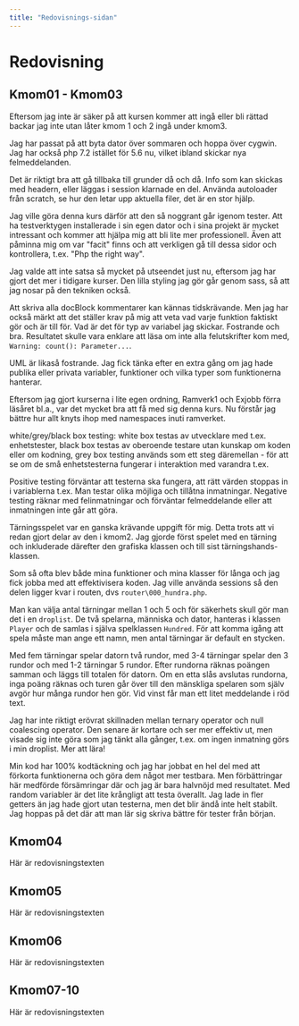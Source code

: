 ```yaml
---
title: "Redovisnings-sidan"
---
```

Redovisning
=========================



Kmom01 - Kmom03
-------------------------

Eftersom jag inte är säker på att kursen kommer att ingå eller bli rättad backar jag inte utan låter kmom 1 och 2 ingå under kmom3.

Jag har passat på att byta dator över sommaren och hoppa över cygwin. Jag har också php 7.2 istället för 5.6 nu, vilket ibland skickar nya felmeddelanden.

Det är riktigt bra att gå tillbaka till grunder då och då. Info som kan skickas med headern, eller läggas i session klarnade en del. Använda autoloader från scratch, se hur den letar upp aktuella filer, det är en stor hjälp.

Jag ville göra denna kurs därför att den så noggrant går igenom tester. Att ha testverktygen installerade i sin egen dator och i sina projekt är mycket intressant och kommer att hjälpa mig att bli lite mer professionell. Även att påminna mig om var "facit" finns och att verkligen gå till dessa sidor och kontrollera, t.ex. "Php the right way".

Jag valde att inte satsa så mycket på utseendet just nu, eftersom jag har gjort det mer i tidigare kurser. Den lilla styling jag gör går genom sass, så att jag nosar på den tekniken också.

Att skriva alla docBlock kommentarer kan kännas tidskrävande. Men jag har också märkt att det ställer krav på mig att veta vad varje funktion faktiskt gör och är till för. Vad är det för typ av variabel jag skickar. Fostrande och bra. Resultatet skulle vara enklare att läsa om inte alla felutskrifter kom med, `Warning: count(): Parameter...`.

UML är likaså fostrande. Jag fick tänka efter en extra gång om jag hade publika eller privata variabler, funktioner och vilka typer som funktionerna hanterar.

Eftersom jag gjort kurserna i lite egen ordning, Ramverk1 och Exjobb förra läsåret bl.a., var det mycket bra att få med sig denna kurs. Nu förstår jag bättre hur allt knyts ihop med namespaces inuti ramverket.

white/grey/black box testing: white box testas av utvecklare med t.ex. enhetstester, black box testas av oberoende testare utan kunskap om koden eller om kodning, grey box testing används som ett steg däremellan - för att se om de små enhetstesterna fungerar i interaktion med varandra t.ex.

Positive testing förväntar att testerna ska fungera, att rätt värden stoppas in i variablerna t.ex. Man testar olika möjliga och tillåtna inmatningar. Negative testing räknar med felinmatningar och förväntar felmeddelande eller att inmatningen inte går att göra.

Tärningsspelet var en ganska krävande uppgift för mig. Detta trots att vi redan gjort delar av den i kmom2. Jag gjorde först spelet med en tärning och inkluderade därefter den grafiska klassen och till sist tärningshands-klassen.

Som så ofta blev både mina funktioner och mina klasser för långa och jag fick jobba med att effektivisera koden. Jag ville använda sessions så den delen ligger kvar i routen, dvs `router\000_hundra.php`.

Man kan välja antal tärningar mellan 1 och 5 och för säkerhets skull gör man det i en `droplist`. De två spelarna, människa och dator, hanteras i klassen `Player` och de samlas i själva spelklassen `Hundred`. För att komma igång att spela måste man ange ett namn, men antal tärningar är default en stycken.

Med fem tärningar spelar datorn två rundor, med 3-4 tärningar spelar den 3 rundor och med 1-2 tärningar 5 rundor. Efter rundorna räknas poängen samman och läggs till totalen för datorn. Om en etta slås avslutas rundorna, inga poäng räknas och turen går över till den mänskliga spelaren som själv avgör hur många rundor hen gör. Vid vinst får man ett litet meddelande i röd text.

Jag har inte riktigt erövrat skillnaden mellan ternary operator och null coalescing operator. Den senare är kortare och ser mer effektiv ut, men visade sig inte göra som jag tänkt alla gånger, t.ex. om ingen inmatning görs i min droplist. Mer att lära!

Min kod har 100% kodtäckning och jag har jobbat en hel del med att förkorta funktionerna och göra dem något mer testbara. Men förbättringar här medförde försämringar där och jag är bara halvnöjd med resultatet. Med random variabler är det lite krångligt att testa överallt. Jag lade in fler getters än jag hade gjort utan testerna, men det blir ändå inte helt stabilt. Jag hoppas på det där att man lär sig skriva bättre för tester från början.






Kmom04
-------------------------

Här är redovisningstexten



Kmom05
-------------------------

Här är redovisningstexten



Kmom06
-------------------------

Här är redovisningstexten



Kmom07-10
-------------------------

Här är redovisningstexten
